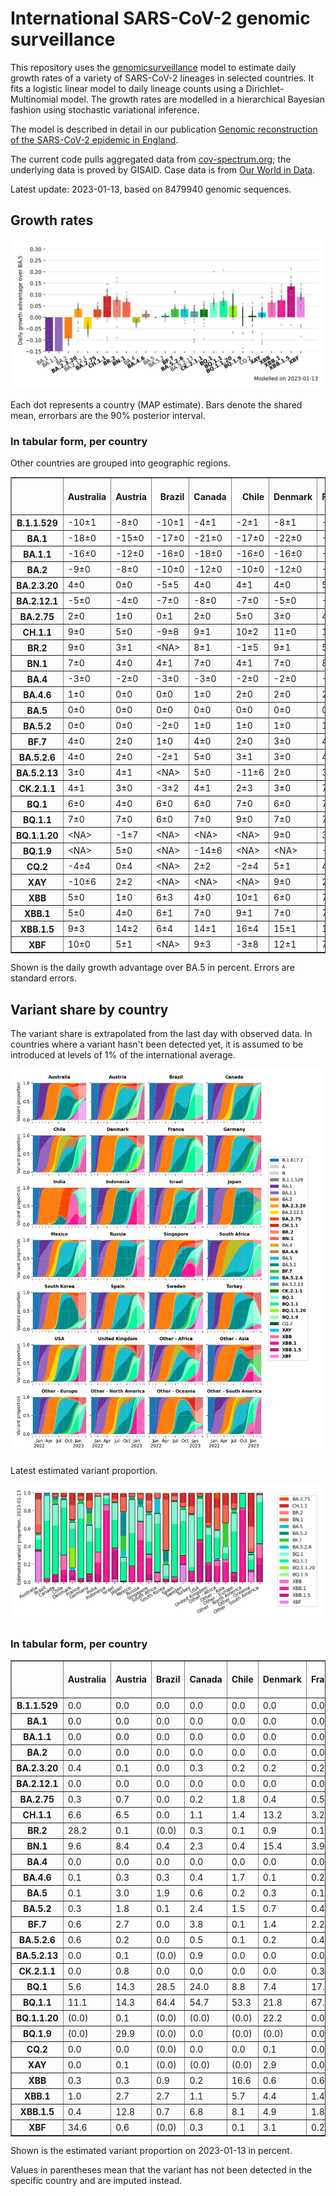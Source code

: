 # International SARS-CoV-2 genomic surveillance

This repository uses the [genomicsurveillance](https://github.com/gerstung-lab/genomicsurveillance) model to estimate daily growth rates of a variety of SARS-CoV-2 lineages in selected countries. It fits a logistic linear model to daily lineage counts using a Dirichlet-Multinomial model. The growth rates are modelled in a hierarchical Bayesian fashion using stochastic variational inference. 

The model is described in detail in our publication [Genomic reconstruction of the SARS-CoV-2 epidemic in England](https://www.nature.com/articles/s41586-021-04069-y).

The current code pulls aggregated data from [cov-spectrum.org](cov-spectrum.org); the underlying data is proved by GISAID. Case data is from [Our World in Data](https://ourworldindata.org/explorers/coronavirus-data-explorer).

Latest update: 2023-01-13, based on 8479940 genomic sequences.

## Growth rates
![Growth rates](plots/growth-rate-latest.png)

Each dot represents a country (MAP estimate). Bars denote the shared mean, errorbars are the 90% posterior interval.

### In tabular form, per country

Other countries are grouped into geographic regions.

<small><table border="1" class="dataframe">
  <thead>
    <tr style="text-align: right;">
      <th></th>
      <th>Australia</th>
      <th>Austria</th>
      <th>Brazil</th>
      <th>Canada</th>
      <th>Chile</th>
      <th>Denmark</th>
      <th>France</th>
      <th>Germany</th>
      <th>India</th>
      <th>Indonesia</th>
      <th>Israel</th>
      <th>Japan</th>
      <th>Mexico</th>
      <th>Other - Africa</th>
      <th>Other - Asia</th>
      <th>Other - Europe</th>
      <th>Other - North America</th>
      <th>Other - Oceania</th>
      <th>Other - South America</th>
      <th>Russia</th>
      <th>Singapore</th>
      <th>South Africa</th>
      <th>South Korea</th>
      <th>Spain</th>
      <th>Sweden</th>
      <th>Turkey</th>
      <th>USA</th>
      <th>United Kingdom</th>
    </tr>
  </thead>
  <tbody>
    <tr>
      <th>B.1.1.529</th>
      <td>-10±1</td>
      <td>-8±0</td>
      <td>-10±1</td>
      <td>-4±1</td>
      <td>-2±1</td>
      <td>-8±1</td>
      <td>-9±1</td>
      <td>-5±0</td>
      <td>-4±0</td>
      <td>-7±1</td>
      <td>-5±1</td>
      <td>-4±1</td>
      <td>-3±1</td>
      <td>-7±0</td>
      <td>-4±0</td>
      <td>-15±0</td>
      <td>-16±1</td>
      <td>-9±1</td>
      <td>-9±1</td>
      <td>-11±1</td>
      <td>-4±1</td>
      <td>-9±0</td>
      <td>0±1</td>
      <td>-5±1</td>
      <td>-8±0</td>
      <td>-13±1</td>
      <td>-3±0</td>
      <td>-11±0</td>
    </tr>
    <tr>
      <th>BA.1</th>
      <td>-18±0</td>
      <td>-15±0</td>
      <td>-17±0</td>
      <td>-21±0</td>
      <td>-17±0</td>
      <td>-22±0</td>
      <td>-19±0</td>
      <td>-20±0</td>
      <td>-13±0</td>
      <td>-15±0</td>
      <td>-21±0</td>
      <td>-22±0</td>
      <td>-16±0</td>
      <td>-14±0</td>
      <td>-12±0</td>
      <td>-19±0</td>
      <td>-20±0</td>
      <td>-22±0</td>
      <td>-16±0</td>
      <td>-17±0</td>
      <td>-16±0</td>
      <td>-15±0</td>
      <td>-21±0</td>
      <td>-18±0</td>
      <td>-20±0</td>
      <td>-20±0</td>
      <td>-20±0</td>
      <td>-21±0</td>
    </tr>
    <tr>
      <th>BA.1.1</th>
      <td>-16±0</td>
      <td>-12±0</td>
      <td>-16±0</td>
      <td>-18±0</td>
      <td>-16±0</td>
      <td>-16±0</td>
      <td>-17±0</td>
      <td>-17±0</td>
      <td>-11±0</td>
      <td>-17±0</td>
      <td>-18±0</td>
      <td>-19±0</td>
      <td>-15±0</td>
      <td>-13±0</td>
      <td>-10±0</td>
      <td>-16±0</td>
      <td>-18±0</td>
      <td>-13±0</td>
      <td>-16±0</td>
      <td>-16±0</td>
      <td>-9±0</td>
      <td>-14±0</td>
      <td>-17±0</td>
      <td>-16±0</td>
      <td>-17±0</td>
      <td>-16±0</td>
      <td>-18±0</td>
      <td>-18±0</td>
    </tr>
    <tr>
      <th>BA.2</th>
      <td>-9±0</td>
      <td>-8±0</td>
      <td>-10±0</td>
      <td>-12±0</td>
      <td>-10±0</td>
      <td>-12±0</td>
      <td>-9±0</td>
      <td>-10±0</td>
      <td>-4±0</td>
      <td>-9±0</td>
      <td>-10±0</td>
      <td>-11±0</td>
      <td>-9±0</td>
      <td>-7±0</td>
      <td>-5±0</td>
      <td>-10±0</td>
      <td>-12±0</td>
      <td>-9±0</td>
      <td>-9±0</td>
      <td>-10±0</td>
      <td>-4±0</td>
      <td>-8±0</td>
      <td>-9±0</td>
      <td>-8±0</td>
      <td>-12±0</td>
      <td>-8±0</td>
      <td>-10±0</td>
      <td>-10±0</td>
    </tr>
    <tr>
      <th>BA.2.3.20</th>
      <td>4±0</td>
      <td>0±0</td>
      <td>-5±5</td>
      <td>4±0</td>
      <td>4±1</td>
      <td>4±0</td>
      <td>5±0</td>
      <td>4±0</td>
      <td>2±7</td>
      <td>6±1</td>
      <td>4±0</td>
      <td>3±0</td>
      <td>-6±7</td>
      <td>-2±4</td>
      <td>4±0</td>
      <td>5±0</td>
      <td>2±1</td>
      <td>3±0</td>
      <td>-2±2</td>
      <td>1±2</td>
      <td>3±0</td>
      <td>-6±4</td>
      <td>3±0</td>
      <td>6±1</td>
      <td>4±1</td>
      <td>3±2</td>
      <td>5±0</td>
      <td>4±0</td>
    </tr>
    <tr>
      <th>BA.2.12.1</th>
      <td>-5±0</td>
      <td>-4±0</td>
      <td>-7±0</td>
      <td>-8±0</td>
      <td>-7±0</td>
      <td>-5±0</td>
      <td>-4±0</td>
      <td>-4±0</td>
      <td>-5±0</td>
      <td>-5±0</td>
      <td>-6±0</td>
      <td>-8±0</td>
      <td>-6±0</td>
      <td>-4±0</td>
      <td>-3±0</td>
      <td>-4±0</td>
      <td>-7±0</td>
      <td>-6±0</td>
      <td>-6±0</td>
      <td>-7±1</td>
      <td>-2±0</td>
      <td>-2±1</td>
      <td>-5±0</td>
      <td>-3±0</td>
      <td>-6±0</td>
      <td>-4±0</td>
      <td>-6±0</td>
      <td>-4±0</td>
    </tr>
    <tr>
      <th>BA.2.75</th>
      <td>2±0</td>
      <td>1±0</td>
      <td>0±1</td>
      <td>2±0</td>
      <td>5±0</td>
      <td>3±0</td>
      <td>4±0</td>
      <td>4±0</td>
      <td>4±0</td>
      <td>6±0</td>
      <td>4±0</td>
      <td>2±0</td>
      <td>3±1</td>
      <td>5±0</td>
      <td>3±0</td>
      <td>4±0</td>
      <td>3±1</td>
      <td>2±0</td>
      <td>4±0</td>
      <td>1±0</td>
      <td>2±0</td>
      <td>-1±1</td>
      <td>3±0</td>
      <td>6±0</td>
      <td>4±0</td>
      <td>4±0</td>
      <td>3±0</td>
      <td>4±0</td>
    </tr>
    <tr>
      <th>CH.1.1</th>
      <td>9±0</td>
      <td>5±0</td>
      <td>-9±8</td>
      <td>9±1</td>
      <td>10±2</td>
      <td>11±0</td>
      <td>12±1</td>
      <td>11±1</td>
      <td>14±1</td>
      <td>13±1</td>
      <td>12±1</td>
      <td>6±0</td>
      <td>6±3</td>
      <td>11±2</td>
      <td>9±0</td>
      <td>10±0</td>
      <td>-2±7</td>
      <td>9±0</td>
      <td>9±2</td>
      <td>6±4</td>
      <td>7±1</td>
      <td>-10±6</td>
      <td>7±0</td>
      <td>15±2</td>
      <td>12±1</td>
      <td>12±1</td>
      <td>8±0</td>
      <td>12±0</td>
    </tr>
    <tr>
      <th>BR.2</th>
      <td>9±0</td>
      <td>3±1</td>
      <td>&lt;NA&gt;</td>
      <td>8±1</td>
      <td>-1±5</td>
      <td>9±1</td>
      <td>5±3</td>
      <td>7±2</td>
      <td>17±2</td>
      <td>-4±8</td>
      <td>-9±8</td>
      <td>5±1</td>
      <td>&lt;NA&gt;</td>
      <td>&lt;NA&gt;</td>
      <td>9±3</td>
      <td>9±2</td>
      <td>&lt;NA&gt;</td>
      <td>10±0</td>
      <td>0±6</td>
      <td>&lt;NA&gt;</td>
      <td>7±1</td>
      <td>&lt;NA&gt;</td>
      <td>6±2</td>
      <td>16±5</td>
      <td>&lt;NA&gt;</td>
      <td>&lt;NA&gt;</td>
      <td>8±1</td>
      <td>8±1</td>
    </tr>
    <tr>
      <th>BN.1</th>
      <td>7±0</td>
      <td>4±0</td>
      <td>4±1</td>
      <td>7±0</td>
      <td>4±1</td>
      <td>7±0</td>
      <td>8±0</td>
      <td>7±0</td>
      <td>11±0</td>
      <td>9±0</td>
      <td>7±0</td>
      <td>5±0</td>
      <td>6±1</td>
      <td>7±0</td>
      <td>7±0</td>
      <td>7±0</td>
      <td>5±1</td>
      <td>6±0</td>
      <td>8±1</td>
      <td>6±1</td>
      <td>5±0</td>
      <td>5±1</td>
      <td>7±0</td>
      <td>8±0</td>
      <td>8±0</td>
      <td>8±0</td>
      <td>7±0</td>
      <td>6±0</td>
    </tr>
    <tr>
      <th>BA.4</th>
      <td>-3±0</td>
      <td>-2±0</td>
      <td>-3±0</td>
      <td>-3±0</td>
      <td>-2±0</td>
      <td>-2±0</td>
      <td>-1±0</td>
      <td>-2±0</td>
      <td>-3±0</td>
      <td>-2±0</td>
      <td>-2±0</td>
      <td>-4±0</td>
      <td>-2±0</td>
      <td>-2±0</td>
      <td>-2±0</td>
      <td>-2±0</td>
      <td>-2±0</td>
      <td>-3±0</td>
      <td>-3±0</td>
      <td>-4±1</td>
      <td>-2±0</td>
      <td>-2±0</td>
      <td>-3±0</td>
      <td>-1±0</td>
      <td>-2±0</td>
      <td>-2±0</td>
      <td>-2±0</td>
      <td>-2±0</td>
    </tr>
    <tr>
      <th>BA.4.6</th>
      <td>1±0</td>
      <td>0±0</td>
      <td>0±0</td>
      <td>1±0</td>
      <td>2±0</td>
      <td>2±0</td>
      <td>2±0</td>
      <td>2±0</td>
      <td>3±1</td>
      <td>3±0</td>
      <td>2±0</td>
      <td>1±0</td>
      <td>2±0</td>
      <td>2±0</td>
      <td>2±0</td>
      <td>2±0</td>
      <td>0±0</td>
      <td>1±0</td>
      <td>1±0</td>
      <td>0±1</td>
      <td>1±0</td>
      <td>0±0</td>
      <td>1±0</td>
      <td>3±0</td>
      <td>2±0</td>
      <td>2±1</td>
      <td>1±0</td>
      <td>1±0</td>
    </tr>
    <tr>
      <th>BA.5</th>
      <td>0±0</td>
      <td>0±0</td>
      <td>0±0</td>
      <td>0±0</td>
      <td>0±0</td>
      <td>0±0</td>
      <td>0±0</td>
      <td>0±0</td>
      <td>0±0</td>
      <td>0±0</td>
      <td>0±0</td>
      <td>0±0</td>
      <td>0±0</td>
      <td>0±0</td>
      <td>0±0</td>
      <td>0±0</td>
      <td>0±0</td>
      <td>0±0</td>
      <td>0±0</td>
      <td>0±0</td>
      <td>0±0</td>
      <td>0±0</td>
      <td>0±0</td>
      <td>0±0</td>
      <td>0±0</td>
      <td>0±0</td>
      <td>0±0</td>
      <td>0±0</td>
    </tr>
    <tr>
      <th>BA.5.2</th>
      <td>0±0</td>
      <td>0±0</td>
      <td>-2±0</td>
      <td>1±0</td>
      <td>1±0</td>
      <td>1±0</td>
      <td>1±0</td>
      <td>1±0</td>
      <td>0±0</td>
      <td>1±0</td>
      <td>0±0</td>
      <td>1±0</td>
      <td>0±0</td>
      <td>0±0</td>
      <td>0±0</td>
      <td>1±0</td>
      <td>1±0</td>
      <td>0±0</td>
      <td>0±0</td>
      <td>0±0</td>
      <td>1±0</td>
      <td>-1±0</td>
      <td>2±0</td>
      <td>1±0</td>
      <td>1±0</td>
      <td>1±0</td>
      <td>1±0</td>
      <td>1±0</td>
    </tr>
    <tr>
      <th>BF.7</th>
      <td>4±0</td>
      <td>2±0</td>
      <td>1±0</td>
      <td>4±0</td>
      <td>2±0</td>
      <td>3±0</td>
      <td>4±0</td>
      <td>4±0</td>
      <td>11±1</td>
      <td>4±1</td>
      <td>4±0</td>
      <td>5±0</td>
      <td>3±0</td>
      <td>2±1</td>
      <td>11±0</td>
      <td>3±0</td>
      <td>3±0</td>
      <td>4±0</td>
      <td>3±0</td>
      <td>1±0</td>
      <td>6±1</td>
      <td>1±1</td>
      <td>5±0</td>
      <td>4±0</td>
      <td>3±0</td>
      <td>1±1</td>
      <td>4±0</td>
      <td>3±0</td>
    </tr>
    <tr>
      <th>BA.5.2.6</th>
      <td>4±0</td>
      <td>2±0</td>
      <td>-2±1</td>
      <td>5±0</td>
      <td>3±1</td>
      <td>3±0</td>
      <td>4±0</td>
      <td>4±0</td>
      <td>5±1</td>
      <td>5±0</td>
      <td>4±0</td>
      <td>4±0</td>
      <td>-1±2</td>
      <td>3±0</td>
      <td>3±0</td>
      <td>4±0</td>
      <td>1±1</td>
      <td>4±0</td>
      <td>1±2</td>
      <td>3±0</td>
      <td>3±0</td>
      <td>0±0</td>
      <td>4±0</td>
      <td>5±0</td>
      <td>4±0</td>
      <td>3±0</td>
      <td>4±0</td>
      <td>4±0</td>
    </tr>
    <tr>
      <th>BA.5.2.13</th>
      <td>3±0</td>
      <td>4±1</td>
      <td>&lt;NA&gt;</td>
      <td>5±0</td>
      <td>-11±6</td>
      <td>2±0</td>
      <td>3±1</td>
      <td>5±0</td>
      <td>&lt;NA&gt;</td>
      <td>2±1</td>
      <td>5±1</td>
      <td>-10±5</td>
      <td>0±2</td>
      <td>1±2</td>
      <td>5±1</td>
      <td>4±0</td>
      <td>-1±2</td>
      <td>-6±3</td>
      <td>-11±5</td>
      <td>2±2</td>
      <td>4±2</td>
      <td>-10±5</td>
      <td>-2±2</td>
      <td>3±1</td>
      <td>3±1</td>
      <td>0±2</td>
      <td>4±0</td>
      <td>4±0</td>
    </tr>
    <tr>
      <th>CK.2.1.1</th>
      <td>4±1</td>
      <td>3±0</td>
      <td>-3±2</td>
      <td>4±1</td>
      <td>2±3</td>
      <td>3±0</td>
      <td>7±1</td>
      <td>4±0</td>
      <td>&lt;NA&gt;</td>
      <td>&lt;NA&gt;</td>
      <td>6±1</td>
      <td>3±1</td>
      <td>2±1</td>
      <td>&lt;NA&gt;</td>
      <td>-1±3</td>
      <td>5±0</td>
      <td>&lt;NA&gt;</td>
      <td>1±1</td>
      <td>3±3</td>
      <td>-4±4</td>
      <td>3±2</td>
      <td>-10±5</td>
      <td>0±2</td>
      <td>6±0</td>
      <td>5±1</td>
      <td>-1±4</td>
      <td>5±0</td>
      <td>5±0</td>
    </tr>
    <tr>
      <th>BQ.1</th>
      <td>6±0</td>
      <td>4±0</td>
      <td>6±0</td>
      <td>6±0</td>
      <td>7±0</td>
      <td>6±0</td>
      <td>7±0</td>
      <td>6±0</td>
      <td>20±1</td>
      <td>10±0</td>
      <td>8±0</td>
      <td>5±0</td>
      <td>6±0</td>
      <td>5±0</td>
      <td>8±0</td>
      <td>6±0</td>
      <td>5±0</td>
      <td>6±0</td>
      <td>9±0</td>
      <td>7±1</td>
      <td>6±0</td>
      <td>3±0</td>
      <td>6±0</td>
      <td>9±0</td>
      <td>6±0</td>
      <td>8±0</td>
      <td>7±0</td>
      <td>6±0</td>
    </tr>
    <tr>
      <th>BQ.1.1</th>
      <td>7±0</td>
      <td>7±0</td>
      <td>6±0</td>
      <td>7±0</td>
      <td>9±0</td>
      <td>7±0</td>
      <td>7±0</td>
      <td>7±0</td>
      <td>21±1</td>
      <td>11±0</td>
      <td>8±0</td>
      <td>5±0</td>
      <td>7±0</td>
      <td>6±0</td>
      <td>7±0</td>
      <td>7±0</td>
      <td>8±0</td>
      <td>7±0</td>
      <td>11±0</td>
      <td>5±1</td>
      <td>6±0</td>
      <td>5±0</td>
      <td>5±0</td>
      <td>10±0</td>
      <td>9±0</td>
      <td>6±0</td>
      <td>8±0</td>
      <td>7±0</td>
    </tr>
    <tr>
      <th>BQ.1.1.20</th>
      <td>&lt;NA&gt;</td>
      <td>-1±7</td>
      <td>&lt;NA&gt;</td>
      <td>&lt;NA&gt;</td>
      <td>&lt;NA&gt;</td>
      <td>9±0</td>
      <td>3±4</td>
      <td>11±2</td>
      <td>&lt;NA&gt;</td>
      <td>&lt;NA&gt;</td>
      <td>-7±7</td>
      <td>&lt;NA&gt;</td>
      <td>&lt;NA&gt;</td>
      <td>&lt;NA&gt;</td>
      <td>&lt;NA&gt;</td>
      <td>7±3</td>
      <td>&lt;NA&gt;</td>
      <td>&lt;NA&gt;</td>
      <td>&lt;NA&gt;</td>
      <td>&lt;NA&gt;</td>
      <td>&lt;NA&gt;</td>
      <td>&lt;NA&gt;</td>
      <td>&lt;NA&gt;</td>
      <td>&lt;NA&gt;</td>
      <td>12±2</td>
      <td>&lt;NA&gt;</td>
      <td>-7±7</td>
      <td>1±5</td>
    </tr>
    <tr>
      <th>BQ.1.9</th>
      <td>&lt;NA&gt;</td>
      <td>5±0</td>
      <td>&lt;NA&gt;</td>
      <td>-14±6</td>
      <td>&lt;NA&gt;</td>
      <td>&lt;NA&gt;</td>
      <td>-7±5</td>
      <td>&lt;NA&gt;</td>
      <td>-1±5</td>
      <td>&lt;NA&gt;</td>
      <td>-7±4</td>
      <td>&lt;NA&gt;</td>
      <td>&lt;NA&gt;</td>
      <td>-2±4</td>
      <td>&lt;NA&gt;</td>
      <td>4±1</td>
      <td>&lt;NA&gt;</td>
      <td>&lt;NA&gt;</td>
      <td>-3±4</td>
      <td>&lt;NA&gt;</td>
      <td>&lt;NA&gt;</td>
      <td>&lt;NA&gt;</td>
      <td>6±1</td>
      <td>&lt;NA&gt;</td>
      <td>&lt;NA&gt;</td>
      <td>&lt;NA&gt;</td>
      <td>4±0</td>
      <td>&lt;NA&gt;</td>
    </tr>
    <tr>
      <th>CQ.2</th>
      <td>-4±4</td>
      <td>0±4</td>
      <td>&lt;NA&gt;</td>
      <td>2±2</td>
      <td>-2±4</td>
      <td>5±1</td>
      <td>4±2</td>
      <td>-7±5</td>
      <td>&lt;NA&gt;</td>
      <td>&lt;NA&gt;</td>
      <td>4±2</td>
      <td>3±0</td>
      <td>-4±5</td>
      <td>&lt;NA&gt;</td>
      <td>&lt;NA&gt;</td>
      <td>6±2</td>
      <td>0±4</td>
      <td>&lt;NA&gt;</td>
      <td>-3±5</td>
      <td>&lt;NA&gt;</td>
      <td>0±4</td>
      <td>-6±5</td>
      <td>-7±4</td>
      <td>&lt;NA&gt;</td>
      <td>&lt;NA&gt;</td>
      <td>&lt;NA&gt;</td>
      <td>6±0</td>
      <td>-10±5</td>
    </tr>
    <tr>
      <th>XAY</th>
      <td>-10±6</td>
      <td>2±2</td>
      <td>&lt;NA&gt;</td>
      <td>&lt;NA&gt;</td>
      <td>&lt;NA&gt;</td>
      <td>9±0</td>
      <td>2±4</td>
      <td>6±2</td>
      <td>&lt;NA&gt;</td>
      <td>&lt;NA&gt;</td>
      <td>-12±6</td>
      <td>&lt;NA&gt;</td>
      <td>&lt;NA&gt;</td>
      <td>4±5</td>
      <td>&lt;NA&gt;</td>
      <td>9±2</td>
      <td>&lt;NA&gt;</td>
      <td>&lt;NA&gt;</td>
      <td>&lt;NA&gt;</td>
      <td>&lt;NA&gt;</td>
      <td>&lt;NA&gt;</td>
      <td>0±1</td>
      <td>-11±6</td>
      <td>2±6</td>
      <td>-7±4</td>
      <td>&lt;NA&gt;</td>
      <td>3±1</td>
      <td>5±2</td>
    </tr>
    <tr>
      <th>XBB</th>
      <td>5±0</td>
      <td>1±0</td>
      <td>6±3</td>
      <td>4±0</td>
      <td>10±1</td>
      <td>6±0</td>
      <td>7±0</td>
      <td>6±0</td>
      <td>13±0</td>
      <td>11±0</td>
      <td>7±0</td>
      <td>2±0</td>
      <td>5±2</td>
      <td>7±1</td>
      <td>5±0</td>
      <td>5±0</td>
      <td>9±1</td>
      <td>6±1</td>
      <td>9±0</td>
      <td>9±1</td>
      <td>3±0</td>
      <td>6±1</td>
      <td>3±0</td>
      <td>11±1</td>
      <td>7±1</td>
      <td>8±1</td>
      <td>7±0</td>
      <td>7±0</td>
    </tr>
    <tr>
      <th>XBB.1</th>
      <td>5±0</td>
      <td>4±0</td>
      <td>6±1</td>
      <td>7±0</td>
      <td>9±1</td>
      <td>7±0</td>
      <td>7±0</td>
      <td>7±0</td>
      <td>15±0</td>
      <td>13±0</td>
      <td>7±0</td>
      <td>3±0</td>
      <td>9±1</td>
      <td>8±1</td>
      <td>7±0</td>
      <td>7±0</td>
      <td>11±0</td>
      <td>4±1</td>
      <td>12±1</td>
      <td>9±1</td>
      <td>3±0</td>
      <td>-3±3</td>
      <td>4±0</td>
      <td>11±1</td>
      <td>8±0</td>
      <td>9±1</td>
      <td>8±0</td>
      <td>8±0</td>
    </tr>
    <tr>
      <th>XBB.1.5</th>
      <td>9±3</td>
      <td>14±2</td>
      <td>6±4</td>
      <td>14±1</td>
      <td>16±4</td>
      <td>15±1</td>
      <td>12±1</td>
      <td>14±2</td>
      <td>22±2</td>
      <td>&lt;NA&gt;</td>
      <td>18±1</td>
      <td>-3±6</td>
      <td>3±6</td>
      <td>&lt;NA&gt;</td>
      <td>7±5</td>
      <td>15±1</td>
      <td>10±5</td>
      <td>4±9</td>
      <td>21±2</td>
      <td>&lt;NA&gt;</td>
      <td>15±4</td>
      <td>0±8</td>
      <td>10±3</td>
      <td>14±3</td>
      <td>13±3</td>
      <td>&lt;NA&gt;</td>
      <td>14±0</td>
      <td>17±1</td>
    </tr>
    <tr>
      <th>XBF</th>
      <td>10±0</td>
      <td>5±1</td>
      <td>&lt;NA&gt;</td>
      <td>9±3</td>
      <td>-3±8</td>
      <td>12±1</td>
      <td>7±3</td>
      <td>11±3</td>
      <td>5±3</td>
      <td>&lt;NA&gt;</td>
      <td>14±2</td>
      <td>4±2</td>
      <td>-4±9</td>
      <td>&lt;NA&gt;</td>
      <td>-4±6</td>
      <td>11±1</td>
      <td>&lt;NA&gt;</td>
      <td>10±1</td>
      <td>&lt;NA&gt;</td>
      <td>&lt;NA&gt;</td>
      <td>9±1</td>
      <td>-8±9</td>
      <td>5±2</td>
      <td>11±3</td>
      <td>15±1</td>
      <td>8±3</td>
      <td>9±1</td>
      <td>13±1</td>
    </tr>
  </tbody>
</table></small>

Shown is the daily growth advantage over BA.5 in percent. Errors are standard errors.

## Variant share by country

The variant share is extrapolated from the last day with observed data. In countries where a variant hasn't been detected yet, it is assumed to be introduced at levels of 1% of the international average. 

![Variant share by country](plots/variant-share-latest.png)

Latest estimated variant proportion.

![Variant share by country](plots/variant-share-bar.png)

### In tabular form, per country

<small><table border="1" class="dataframe">
  <thead>
    <tr style="text-align: right;">
      <th></th>
      <th>Australia</th>
      <th>Austria</th>
      <th>Brazil</th>
      <th>Canada</th>
      <th>Chile</th>
      <th>Denmark</th>
      <th>France</th>
      <th>Germany</th>
      <th>India</th>
      <th>Indonesia</th>
      <th>Israel</th>
      <th>Japan</th>
      <th>Mexico</th>
      <th>Russia</th>
      <th>Singapore</th>
      <th>South Africa</th>
      <th>South Korea</th>
      <th>Spain</th>
      <th>Sweden</th>
      <th>Turkey</th>
      <th>USA</th>
      <th>United Kingdom</th>
      <th>Other - Africa</th>
      <th>Other - Asia</th>
      <th>Other - Europe</th>
      <th>Other - North America</th>
      <th>Other - Oceania</th>
      <th>Other - South America</th>
    </tr>
  </thead>
  <tbody>
    <tr>
      <th>B.1.1.529</th>
      <td>0.0</td>
      <td>0.0</td>
      <td>0.0</td>
      <td>0.0</td>
      <td>0.0</td>
      <td>0.0</td>
      <td>0.0</td>
      <td>0.0</td>
      <td>0.0</td>
      <td>0.0</td>
      <td>0.0</td>
      <td>0.0</td>
      <td>0.0</td>
      <td>0.0</td>
      <td>0.0</td>
      <td>0.0</td>
      <td>0.0</td>
      <td>0.0</td>
      <td>0.0</td>
      <td>0.0</td>
      <td>0.0</td>
      <td>0.0</td>
      <td>0.0</td>
      <td>0.0</td>
      <td>0.0</td>
      <td>0.0</td>
      <td>0.0</td>
      <td>0.0</td>
    </tr>
    <tr>
      <th>BA.1</th>
      <td>0.0</td>
      <td>0.0</td>
      <td>0.0</td>
      <td>0.0</td>
      <td>0.0</td>
      <td>0.0</td>
      <td>0.0</td>
      <td>0.0</td>
      <td>0.0</td>
      <td>0.0</td>
      <td>0.0</td>
      <td>0.0</td>
      <td>0.0</td>
      <td>0.0</td>
      <td>0.0</td>
      <td>0.0</td>
      <td>0.0</td>
      <td>0.0</td>
      <td>0.0</td>
      <td>0.0</td>
      <td>0.0</td>
      <td>0.0</td>
      <td>0.0</td>
      <td>0.0</td>
      <td>0.0</td>
      <td>0.0</td>
      <td>0.0</td>
      <td>0.0</td>
    </tr>
    <tr>
      <th>BA.1.1</th>
      <td>0.0</td>
      <td>0.0</td>
      <td>0.0</td>
      <td>0.0</td>
      <td>0.0</td>
      <td>0.0</td>
      <td>0.0</td>
      <td>0.0</td>
      <td>0.0</td>
      <td>0.0</td>
      <td>0.0</td>
      <td>0.0</td>
      <td>0.0</td>
      <td>0.0</td>
      <td>0.0</td>
      <td>0.0</td>
      <td>0.0</td>
      <td>0.0</td>
      <td>0.0</td>
      <td>0.0</td>
      <td>0.0</td>
      <td>0.0</td>
      <td>0.0</td>
      <td>0.0</td>
      <td>0.0</td>
      <td>0.0</td>
      <td>0.0</td>
      <td>0.0</td>
    </tr>
    <tr>
      <th>BA.2</th>
      <td>0.0</td>
      <td>0.0</td>
      <td>0.0</td>
      <td>0.0</td>
      <td>0.0</td>
      <td>0.0</td>
      <td>0.0</td>
      <td>0.0</td>
      <td>0.0</td>
      <td>0.0</td>
      <td>0.0</td>
      <td>0.0</td>
      <td>0.0</td>
      <td>0.0</td>
      <td>0.0</td>
      <td>0.0</td>
      <td>0.0</td>
      <td>0.0</td>
      <td>0.0</td>
      <td>0.0</td>
      <td>0.0</td>
      <td>0.0</td>
      <td>0.0</td>
      <td>0.0</td>
      <td>0.0</td>
      <td>0.0</td>
      <td>0.0</td>
      <td>0.0</td>
    </tr>
    <tr>
      <th>BA.2.3.20</th>
      <td>0.4</td>
      <td>0.1</td>
      <td>0.0</td>
      <td>0.3</td>
      <td>0.2</td>
      <td>0.2</td>
      <td>0.2</td>
      <td>0.3</td>
      <td>0.0</td>
      <td>0.0</td>
      <td>0.2</td>
      <td>1.1</td>
      <td>0.1</td>
      <td>0.0</td>
      <td>0.8</td>
      <td>0.1</td>
      <td>1.1</td>
      <td>0.1</td>
      <td>0.0</td>
      <td>0.1</td>
      <td>0.2</td>
      <td>0.1</td>
      <td>0.0</td>
      <td>0.7</td>
      <td>0.3</td>
      <td>0.0</td>
      <td>0.3</td>
      <td>0.0</td>
    </tr>
    <tr>
      <th>BA.2.12.1</th>
      <td>0.0</td>
      <td>0.0</td>
      <td>0.0</td>
      <td>0.0</td>
      <td>0.0</td>
      <td>0.0</td>
      <td>0.0</td>
      <td>0.0</td>
      <td>0.0</td>
      <td>0.0</td>
      <td>0.0</td>
      <td>0.0</td>
      <td>0.0</td>
      <td>0.0</td>
      <td>0.0</td>
      <td>0.0</td>
      <td>0.0</td>
      <td>0.0</td>
      <td>0.0</td>
      <td>0.0</td>
      <td>0.0</td>
      <td>0.0</td>
      <td>0.0</td>
      <td>0.0</td>
      <td>0.0</td>
      <td>0.0</td>
      <td>0.0</td>
      <td>0.0</td>
    </tr>
    <tr>
      <th>BA.2.75</th>
      <td>0.3</td>
      <td>0.7</td>
      <td>0.0</td>
      <td>0.2</td>
      <td>1.8</td>
      <td>0.4</td>
      <td>0.5</td>
      <td>0.7</td>
      <td>0.0</td>
      <td>0.1</td>
      <td>0.2</td>
      <td>0.6</td>
      <td>0.3</td>
      <td>0.1</td>
      <td>1.2</td>
      <td>0.1</td>
      <td>1.9</td>
      <td>0.6</td>
      <td>0.3</td>
      <td>1.3</td>
      <td>0.2</td>
      <td>0.4</td>
      <td>6.3</td>
      <td>1.2</td>
      <td>0.7</td>
      <td>0.1</td>
      <td>0.3</td>
      <td>0.1</td>
    </tr>
    <tr>
      <th>CH.1.1</th>
      <td>6.6</td>
      <td>6.5</td>
      <td>0.0</td>
      <td>1.1</td>
      <td>1.4</td>
      <td>13.2</td>
      <td>3.2</td>
      <td>7.6</td>
      <td>1.0</td>
      <td>0.7</td>
      <td>6.3</td>
      <td>3.3</td>
      <td>0.5</td>
      <td>1.7</td>
      <td>6.8</td>
      <td>0.0</td>
      <td>4.5</td>
      <td>3.2</td>
      <td>10.9</td>
      <td>13.5</td>
      <td>0.8</td>
      <td>33.0</td>
      <td>10.2</td>
      <td>11.9</td>
      <td>11.0</td>
      <td>0.0</td>
      <td>37.2</td>
      <td>0.6</td>
    </tr>
    <tr>
      <th>BR.2</th>
      <td>28.2</td>
      <td>0.1</td>
      <td>(0.0)</td>
      <td>0.3</td>
      <td>0.1</td>
      <td>0.9</td>
      <td>0.1</td>
      <td>0.1</td>
      <td>2.1</td>
      <td>0.0</td>
      <td>0.0</td>
      <td>0.6</td>
      <td>(0.0)</td>
      <td>(0.0)</td>
      <td>3.4</td>
      <td>(0.0)</td>
      <td>0.2</td>
      <td>3.4</td>
      <td>(0.0)</td>
      <td>(0.0)</td>
      <td>0.2</td>
      <td>0.2</td>
      <td>(0.1)</td>
      <td>0.7</td>
      <td>0.2</td>
      <td>(0.0)</td>
      <td>24.3</td>
      <td>0.1</td>
    </tr>
    <tr>
      <th>BN.1</th>
      <td>9.6</td>
      <td>8.4</td>
      <td>0.4</td>
      <td>2.3</td>
      <td>0.4</td>
      <td>15.4</td>
      <td>3.9</td>
      <td>8.9</td>
      <td>0.5</td>
      <td>1.1</td>
      <td>3.3</td>
      <td>15.3</td>
      <td>3.4</td>
      <td>5.1</td>
      <td>8.7</td>
      <td>5.7</td>
      <td>56.8</td>
      <td>1.5</td>
      <td>4.1</td>
      <td>8.1</td>
      <td>2.3</td>
      <td>3.6</td>
      <td>24.6</td>
      <td>19.1</td>
      <td>5.3</td>
      <td>0.1</td>
      <td>4.3</td>
      <td>1.0</td>
    </tr>
    <tr>
      <th>BA.4</th>
      <td>0.0</td>
      <td>0.0</td>
      <td>0.0</td>
      <td>0.0</td>
      <td>0.0</td>
      <td>0.0</td>
      <td>0.0</td>
      <td>0.0</td>
      <td>0.0</td>
      <td>0.0</td>
      <td>0.0</td>
      <td>0.0</td>
      <td>0.0</td>
      <td>0.0</td>
      <td>0.0</td>
      <td>0.2</td>
      <td>0.0</td>
      <td>0.0</td>
      <td>0.0</td>
      <td>0.0</td>
      <td>0.0</td>
      <td>0.0</td>
      <td>0.0</td>
      <td>0.0</td>
      <td>0.0</td>
      <td>0.0</td>
      <td>0.0</td>
      <td>0.0</td>
    </tr>
    <tr>
      <th>BA.4.6</th>
      <td>0.1</td>
      <td>0.3</td>
      <td>0.3</td>
      <td>0.4</td>
      <td>1.7</td>
      <td>0.1</td>
      <td>0.2</td>
      <td>0.2</td>
      <td>0.0</td>
      <td>0.0</td>
      <td>0.0</td>
      <td>0.1</td>
      <td>0.2</td>
      <td>0.0</td>
      <td>0.0</td>
      <td>0.3</td>
      <td>0.0</td>
      <td>0.0</td>
      <td>0.1</td>
      <td>0.0</td>
      <td>0.2</td>
      <td>0.1</td>
      <td>0.1</td>
      <td>0.0</td>
      <td>0.2</td>
      <td>0.0</td>
      <td>0.1</td>
      <td>0.0</td>
    </tr>
    <tr>
      <th>BA.5</th>
      <td>0.1</td>
      <td>3.0</td>
      <td>1.9</td>
      <td>0.6</td>
      <td>0.2</td>
      <td>0.3</td>
      <td>0.1</td>
      <td>0.8</td>
      <td>0.0</td>
      <td>0.0</td>
      <td>0.0</td>
      <td>1.1</td>
      <td>1.2</td>
      <td>1.2</td>
      <td>0.1</td>
      <td>15.6</td>
      <td>0.2</td>
      <td>0.0</td>
      <td>0.2</td>
      <td>0.1</td>
      <td>0.2</td>
      <td>0.1</td>
      <td>0.1</td>
      <td>0.0</td>
      <td>0.3</td>
      <td>0.1</td>
      <td>0.2</td>
      <td>0.1</td>
    </tr>
    <tr>
      <th>BA.5.2</th>
      <td>0.3</td>
      <td>1.8</td>
      <td>0.1</td>
      <td>2.4</td>
      <td>1.5</td>
      <td>0.7</td>
      <td>0.4</td>
      <td>4.0</td>
      <td>0.0</td>
      <td>0.0</td>
      <td>0.2</td>
      <td>26.1</td>
      <td>1.3</td>
      <td>5.1</td>
      <td>1.4</td>
      <td>0.6</td>
      <td>12.2</td>
      <td>0.1</td>
      <td>0.5</td>
      <td>0.9</td>
      <td>0.7</td>
      <td>0.3</td>
      <td>0.0</td>
      <td>0.3</td>
      <td>1.2</td>
      <td>0.2</td>
      <td>0.7</td>
      <td>0.0</td>
    </tr>
    <tr>
      <th>BF.7</th>
      <td>0.6</td>
      <td>2.7</td>
      <td>0.0</td>
      <td>3.8</td>
      <td>0.1</td>
      <td>1.4</td>
      <td>2.2</td>
      <td>10.8</td>
      <td>0.0</td>
      <td>0.0</td>
      <td>0.5</td>
      <td>16.2</td>
      <td>0.5</td>
      <td>0.4</td>
      <td>0.7</td>
      <td>0.4</td>
      <td>3.0</td>
      <td>0.4</td>
      <td>1.9</td>
      <td>0.0</td>
      <td>0.9</td>
      <td>0.5</td>
      <td>0.0</td>
      <td>25.5</td>
      <td>2.5</td>
      <td>0.1</td>
      <td>1.4</td>
      <td>0.1</td>
    </tr>
    <tr>
      <th>BA.5.2.6</th>
      <td>0.6</td>
      <td>0.2</td>
      <td>0.0</td>
      <td>0.5</td>
      <td>0.1</td>
      <td>0.2</td>
      <td>0.4</td>
      <td>1.4</td>
      <td>0.0</td>
      <td>0.2</td>
      <td>0.1</td>
      <td>7.3</td>
      <td>0.0</td>
      <td>1.6</td>
      <td>0.9</td>
      <td>0.2</td>
      <td>0.5</td>
      <td>0.0</td>
      <td>0.1</td>
      <td>0.6</td>
      <td>0.3</td>
      <td>0.2</td>
      <td>0.7</td>
      <td>0.2</td>
      <td>0.5</td>
      <td>0.0</td>
      <td>0.5</td>
      <td>0.0</td>
    </tr>
    <tr>
      <th>BA.5.2.13</th>
      <td>0.0</td>
      <td>0.1</td>
      <td>(0.0)</td>
      <td>0.9</td>
      <td>0.0</td>
      <td>0.0</td>
      <td>0.0</td>
      <td>0.7</td>
      <td>(0.0)</td>
      <td>0.0</td>
      <td>0.0</td>
      <td>0.0</td>
      <td>0.0</td>
      <td>0.0</td>
      <td>0.1</td>
      <td>0.0</td>
      <td>0.0</td>
      <td>0.0</td>
      <td>0.0</td>
      <td>0.0</td>
      <td>0.1</td>
      <td>0.2</td>
      <td>0.0</td>
      <td>0.1</td>
      <td>0.2</td>
      <td>0.0</td>
      <td>0.0</td>
      <td>0.0</td>
    </tr>
    <tr>
      <th>CK.2.1.1</th>
      <td>0.0</td>
      <td>0.8</td>
      <td>0.0</td>
      <td>0.0</td>
      <td>0.0</td>
      <td>0.0</td>
      <td>0.3</td>
      <td>0.4</td>
      <td>(0.0)</td>
      <td>(0.0)</td>
      <td>0.1</td>
      <td>0.0</td>
      <td>0.1</td>
      <td>0.0</td>
      <td>0.1</td>
      <td>0.0</td>
      <td>0.0</td>
      <td>0.3</td>
      <td>0.2</td>
      <td>0.0</td>
      <td>0.1</td>
      <td>0.1</td>
      <td>(0.0)</td>
      <td>0.0</td>
      <td>0.2</td>
      <td>(0.0)</td>
      <td>0.0</td>
      <td>0.0</td>
    </tr>
    <tr>
      <th>BQ.1</th>
      <td>5.6</td>
      <td>14.3</td>
      <td>28.5</td>
      <td>24.0</td>
      <td>8.8</td>
      <td>7.4</td>
      <td>17.5</td>
      <td>18.4</td>
      <td>35.6</td>
      <td>4.3</td>
      <td>19.2</td>
      <td>5.5</td>
      <td>37.5</td>
      <td>15.3</td>
      <td>30.4</td>
      <td>11.3</td>
      <td>12.6</td>
      <td>25.1</td>
      <td>13.3</td>
      <td>58.5</td>
      <td>21.0</td>
      <td>8.2</td>
      <td>8.1</td>
      <td>7.7</td>
      <td>20.7</td>
      <td>1.1</td>
      <td>5.3</td>
      <td>8.5</td>
    </tr>
    <tr>
      <th>BQ.1.1</th>
      <td>11.1</td>
      <td>14.3</td>
      <td>64.4</td>
      <td>54.7</td>
      <td>53.3</td>
      <td>21.8</td>
      <td>67.1</td>
      <td>34.8</td>
      <td>26.9</td>
      <td>6.8</td>
      <td>31.5</td>
      <td>21.5</td>
      <td>36.7</td>
      <td>1.3</td>
      <td>13.8</td>
      <td>54.4</td>
      <td>3.0</td>
      <td>59.4</td>
      <td>36.7</td>
      <td>4.5</td>
      <td>25.3</td>
      <td>31.0</td>
      <td>22.5</td>
      <td>6.8</td>
      <td>45.6</td>
      <td>15.0</td>
      <td>11.7</td>
      <td>46.5</td>
    </tr>
    <tr>
      <th>BQ.1.1.20</th>
      <td>(0.0)</td>
      <td>0.1</td>
      <td>(0.0)</td>
      <td>(0.0)</td>
      <td>(0.0)</td>
      <td>22.2</td>
      <td>0.0</td>
      <td>1.0</td>
      <td>(0.0)</td>
      <td>(0.0)</td>
      <td>0.0</td>
      <td>(0.0)</td>
      <td>(0.0)</td>
      <td>(0.0)</td>
      <td>(0.0)</td>
      <td>(0.0)</td>
      <td>(0.0)</td>
      <td>(0.0)</td>
      <td>1.7</td>
      <td>(0.0)</td>
      <td>0.0</td>
      <td>0.0</td>
      <td>(0.0)</td>
      <td>(0.0)</td>
      <td>0.1</td>
      <td>(0.0)</td>
      <td>(0.0)</td>
      <td>(0.0)</td>
    </tr>
    <tr>
      <th>BQ.1.9</th>
      <td>(0.0)</td>
      <td>29.9</td>
      <td>(0.0)</td>
      <td>0.0</td>
      <td>(0.0)</td>
      <td>(0.0)</td>
      <td>0.0</td>
      <td>(0.0)</td>
      <td>0.0</td>
      <td>(0.0)</td>
      <td>0.0</td>
      <td>(0.0)</td>
      <td>(0.0)</td>
      <td>(0.0)</td>
      <td>(0.0)</td>
      <td>(0.0)</td>
      <td>0.4</td>
      <td>(0.0)</td>
      <td>(0.0)</td>
      <td>(0.0)</td>
      <td>0.0</td>
      <td>(0.0)</td>
      <td>0.4</td>
      <td>(0.0)</td>
      <td>0.0</td>
      <td>(0.0)</td>
      <td>(0.0)</td>
      <td>0.0</td>
    </tr>
    <tr>
      <th>CQ.2</th>
      <td>0.0</td>
      <td>0.0</td>
      <td>(0.0)</td>
      <td>0.0</td>
      <td>0.0</td>
      <td>0.1</td>
      <td>0.0</td>
      <td>0.0</td>
      <td>(0.0)</td>
      <td>(0.0)</td>
      <td>0.0</td>
      <td>0.5</td>
      <td>0.0</td>
      <td>(0.0)</td>
      <td>0.0</td>
      <td>0.1</td>
      <td>0.0</td>
      <td>(0.0)</td>
      <td>(0.0)</td>
      <td>(0.0)</td>
      <td>0.3</td>
      <td>0.0</td>
      <td>(0.0)</td>
      <td>(0.0)</td>
      <td>0.1</td>
      <td>0.0</td>
      <td>(0.0)</td>
      <td>0.0</td>
    </tr>
    <tr>
      <th>XAY</th>
      <td>0.0</td>
      <td>0.1</td>
      <td>(0.0)</td>
      <td>(0.0)</td>
      <td>(0.0)</td>
      <td>2.9</td>
      <td>0.0</td>
      <td>0.2</td>
      <td>(0.0)</td>
      <td>(0.0)</td>
      <td>0.0</td>
      <td>(0.0)</td>
      <td>(0.0)</td>
      <td>(0.0)</td>
      <td>(0.0)</td>
      <td>0.3</td>
      <td>0.0</td>
      <td>0.1</td>
      <td>0.0</td>
      <td>(0.0)</td>
      <td>0.0</td>
      <td>0.0</td>
      <td>2.5</td>
      <td>(0.0)</td>
      <td>0.2</td>
      <td>(0.0)</td>
      <td>(0.0)</td>
      <td>(0.0)</td>
    </tr>
    <tr>
      <th>XBB</th>
      <td>0.3</td>
      <td>0.3</td>
      <td>0.9</td>
      <td>0.2</td>
      <td>16.6</td>
      <td>0.6</td>
      <td>0.6</td>
      <td>0.5</td>
      <td>12.0</td>
      <td>6.6</td>
      <td>1.0</td>
      <td>0.2</td>
      <td>0.8</td>
      <td>21.0</td>
      <td>4.6</td>
      <td>9.1</td>
      <td>0.2</td>
      <td>1.9</td>
      <td>0.6</td>
      <td>0.8</td>
      <td>1.1</td>
      <td>1.1</td>
      <td>6.2</td>
      <td>3.4</td>
      <td>0.5</td>
      <td>1.7</td>
      <td>0.9</td>
      <td>15.9</td>
    </tr>
    <tr>
      <th>XBB.1</th>
      <td>1.0</td>
      <td>2.7</td>
      <td>2.7</td>
      <td>1.1</td>
      <td>5.7</td>
      <td>4.4</td>
      <td>1.4</td>
      <td>1.7</td>
      <td>13.3</td>
      <td>80.2</td>
      <td>2.1</td>
      <td>0.4</td>
      <td>16.4</td>
      <td>46.9</td>
      <td>17.7</td>
      <td>0.1</td>
      <td>0.9</td>
      <td>2.0</td>
      <td>8.3</td>
      <td>10.4</td>
      <td>2.8</td>
      <td>2.7</td>
      <td>17.7</td>
      <td>21.9</td>
      <td>3.2</td>
      <td>80.3</td>
      <td>0.4</td>
      <td>6.9</td>
    </tr>
    <tr>
      <th>XBB.1.5</th>
      <td>0.4</td>
      <td>12.8</td>
      <td>0.7</td>
      <td>6.8</td>
      <td>8.1</td>
      <td>4.9</td>
      <td>1.8</td>
      <td>6.0</td>
      <td>8.7</td>
      <td>(0.0)</td>
      <td>31.1</td>
      <td>0.0</td>
      <td>0.9</td>
      <td>(0.1)</td>
      <td>6.2</td>
      <td>0.9</td>
      <td>2.2</td>
      <td>1.4</td>
      <td>1.3</td>
      <td>(0.0)</td>
      <td>43.3</td>
      <td>17.1</td>
      <td>(0.4)</td>
      <td>0.3</td>
      <td>5.7</td>
      <td>1.2</td>
      <td>0.7</td>
      <td>20.2</td>
    </tr>
    <tr>
      <th>XBF</th>
      <td>34.6</td>
      <td>0.6</td>
      <td>(0.0)</td>
      <td>0.3</td>
      <td>0.1</td>
      <td>3.1</td>
      <td>0.2</td>
      <td>1.3</td>
      <td>0.0</td>
      <td>(0.0)</td>
      <td>4.0</td>
      <td>0.2</td>
      <td>0.1</td>
      <td>(0.0)</td>
      <td>3.0</td>
      <td>0.6</td>
      <td>0.2</td>
      <td>0.4</td>
      <td>19.7</td>
      <td>1.1</td>
      <td>0.2</td>
      <td>1.2</td>
      <td>(0.1)</td>
      <td>0.0</td>
      <td>1.3</td>
      <td>(0.0)</td>
      <td>11.8</td>
      <td>(0.0)</td>
    </tr>
  </tbody>
</table></small>

Shown is the estimated variant proportion on 2023-01-13 in percent. 

Values in parentheses mean that the variant has not been detected in the specific country and are imputed instead.
